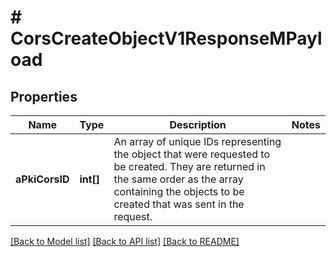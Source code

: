 # # CorsCreateObjectV1ResponseMPayload

## Properties

Name | Type | Description | Notes
------------ | ------------- | ------------- | -------------
**aPkiCorsID** | **int[]** | An array of unique IDs representing the object that were requested to be created.  They are returned in the same order as the array containing the objects to be created that was sent in the request. |

[[Back to Model list]](../../README.md#models) [[Back to API list]](../../README.md#endpoints) [[Back to README]](../../README.md)
